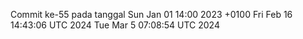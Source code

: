 Commit ke-55 pada tanggal Sun Jan 01 14:00 2023 +0100
Fri Feb 16 14:43:06 UTC 2024
Tue Mar  5 07:08:54 UTC 2024
